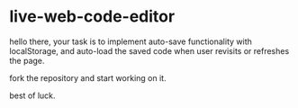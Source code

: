 # live-web-code-editor

hello there, your task is to implement auto-save functionality with localStorage, and auto-load the saved code when user revisits or refreshes the page.

fork the repository and start working on it.

best of luck.
